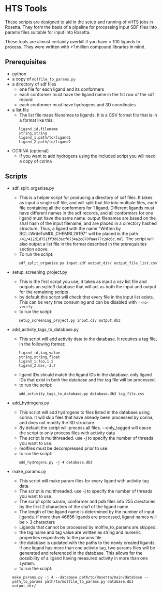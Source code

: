 HTS Tools
=========

These scripts are designed to aid in the setup and running of vHTS jobs in Rosetta.  They form the basis of a pipeline for processing input SDF files into params files suitable for input into Rosetta.

These tools are almost certainly overkill if you have < 100 ligands to process. They were written with >1 million compound libraries in mind. 

Prerequisites
-------------

* python
* a copy of ```molfile_to_params.py```
* a directory of sdf files
   * one file for each ligand and its conformers
   * each conformer must have the ligand name in the 1st row of the sdf record
   * each conformer must have hydrogens and 3D coordinates
* a list file
   * The list file maps filenames to ligands.  It is a CSV format file that is in a format like this:
   ```
      ligand_id,filename
      string,string
      ligand_1,path/to/ligand1
      ligand_2,path/to/ligand2
   ```
* CORINA (optional)
   * if you want to add hydrogens using the included script you will need a copy of corina
   
Scripts
-------

* sdf_split_organize.py 
   * This is a helper script for producing a directory of sdf files.  It takes as input a single sdf file, and will split that file into multiple files, each file containing all the conformers for 1 ligand.  Different ligands must have different names in the sdf records, and all conformers for one ligand must have the same name.  output filenames are based on the sha1 hash of the input filename, and are placed in a directory hashed structure. Thus, a ligand with the name "Written by BCL::WriteToMDL,CHEMBL29197" will be placed in the path ```/41/412d1d751ff3d83acf0734a2c870faaa77c28c6c.mol```.  The script will also output a list file in the format described in the prerequisites section above. 
   * To run the script:
   ```
      sdf_split_organize.py input.sdf output_dir/ output_file_list.csv
   ```
* setup_screening_project.py
   * This is the first script you use, it takes as input a csv list file and outputs an sqlite3 database that will act as both the input and output for the remaining scripts
   * by default this script will check that every file in the input list exists.  This can be very time consuming and can be disabled with ```--no-verify``` 
   * to run the script:
   ```
      setup_screening_project.py input.csv output.db3
   ``` 
* add_activity_tags_to_database.py
   * This script will add activity data to the database. It requires a tag file, in the following format:
   ```
      ligand_id,tag,value
      string,string,float
      ligand_1,foo,1.5
      ligand_2,bar,-3.7
   ```
   * ligand IDs should match the ligand IDs in the database. only ligand IDs that exist in both the database and the tag file will be processed.
   * to run the script:
   ```
      add_activity_tags_to_database.py database.db3 tag_file.csv
   ```
* add_hydrogens.py
   * This script will add hydrogens to files listed in the database using corina.  It will skip files that have already been processed by corina, and does not modify the 3D structure
   * By default the script will process all files. --only_tagged will cause the script to only process files with activity data
   * The script is multithreaded.  use -j to specify the number of threads you want to use.
   * molfiles must be decompressed prior to use
   * to run the script:
   ```
      add_hydrogens.py -j 4 database.db3
   ```
   
* make_params.py
   * This script will make param files for every ligand with activity tag data.
   * The script is multthreaded. use -j to specify the number of threads you want to use. 
   * The script splits param, conformer and pdb files into 255 directories by the first 2 characters of the sha1 of the ligand name
   * The length of the ligand name is determined by the number of input ligands.  if more than 46656 ligands are processed, ligand names will be > 3 characters
   * Ligands that cannot be processed by molfile_to_params are skipped.
   * the tag name and tag value are written as string and numeric properties respectively to the params file
   * the database is updated with the paths to the newly created ligands.  If one ligand has more than one activity tag, two params files will be generated and referenced in the database.  This allows for the possibility of a ligand having measured activity in more than one system.
   * to run the script:
   ```
   make_params.py -j 4 --database path/to/Rosetta/main/database --path_to_params path/to/molfile_to_params.py database.db3 output_dir/
   ```